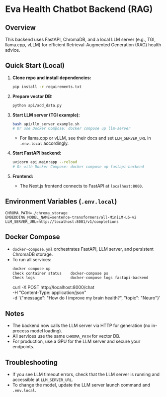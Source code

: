 # Eva Health Chatbot Backend (RAG)

## Overview

This backend uses FastAPI, ChromaDB, and a local LLM server (e.g., TGI, llama.cpp, vLLM) for efficient Retrieval-Augmented Generation (RAG) health advice.

## Quick Start (Local)

1. **Clone repo and install dependencies:**

   ```bash
   pip install -r requirements.txt
   ```

2. **Prepare vector DB:**

   ```bash
   python api/add_data.py
   ```

3. **Start LLM server (TGI example):**

   ```bash
   bash api/llm_server_example.sh
   # Or use Docker Compose: docker compose up llm-server
   ```

   - For llama.cpp or vLLM, see their docs and set `LLM_SERVER_URL` in `.env.local` accordingly.

4. **Start FastAPI backend:**

   ```bash
   uvicorn api.main:app --reload
   # Or with Docker Compose: docker compose up fastapi-backend
   ```

5. **Frontend:**
   - The Next.js frontend connects to FastAPI at `localhost:8000`.

## Environment Variables (`.env.local`)

```
CHROMA_PATH=./chroma_storage
EMBEDDING_MODEL_NAME=sentence-transformers/all-MiniLM-L6-v2
LLM_SERVER_URL=http://localhost:8001/v1/completions
```

## Docker Compose

- `docker-compose.yml` orchestrates FastAPI, LLM server, and persistent ChromaDB storage.
- To run all services:
  ```bash
  docker compose up
  Check container status	docker-compose ps
  Check logs	            docker-compose logs fastapi-backend
  ```
  curl -X POST http://localhost:8000/chat \
   -H "Content-Type: application/json" \
   -d '{"message": "How do I improve my brain health?", "topic": "Neuro"}'

## Notes

- The backend now calls the LLM server via HTTP for generation (no in-process model loading).
- All services use the same `CHROMA_PATH` for vector DB.
- For production, use a GPU for the LLM server and secure your endpoints.

## Troubleshooting

- If you see LLM timeout errors, check that the LLM server is running and accessible at `LLM_SERVER_URL`.
- To change the model, update the LLM server launch command and `.env.local`.
